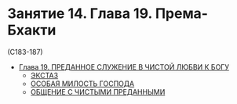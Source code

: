 # Занятие 14.  Глава 19. Према-Бхакти

(C183-187)

* [Глава 19. ПРЕДАННОЕ СЛУЖЕНИЕ В ЧИСТОЙ ЛЮБВИ К БОГУ](../1000/119.md)
  * [ЭКСТАЗ](../1000/119/11901.md)
  * [ОСОБАЯ МИЛОСТЬ ГОСПОДА](../1000/119/11902.md)
  * [ОБЩЕНИЕ С ЧИСТЫМИ ПРЕДАННЫМИ](../1000/119/11903.md)
